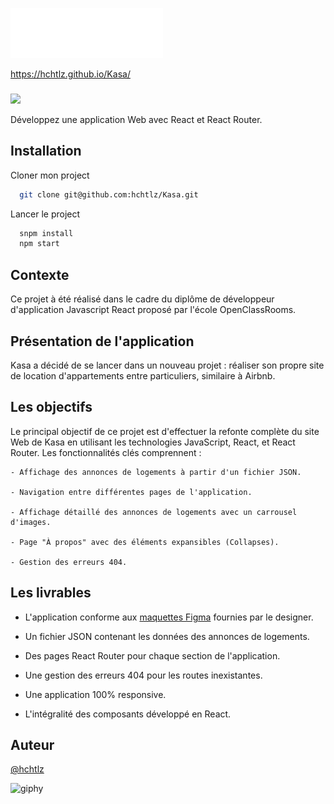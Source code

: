 ![Logo](src/assets/images/logo-footer.svg)

https://hchtlz.github.io/Kasa/
###

<img src="https://img.shields.io/badge/React-20232A?style=for-the-badge&logo=react&logoColor=61DAFB" />  



Développez une application Web avec React et React Router.

## Installation

Cloner mon project

```bash
  git clone git@github.com:hchtlz/Kasa.git
```

Lancer le project

```bash
  snpm install
  npm start
```


## Contexte

Ce projet à été réalisé dans le cadre du diplôme de développeur d'application Javascript React
proposé par l'école OpenClassRooms. 



## Présentation de l'application

Kasa a décidé de se lancer dans un nouveau projet : réaliser son propre site de location d'appartements entre particuliers, similaire à Airbnb.


## Les objectifs

Le principal objectif de ce projet est d'effectuer la refonte complète du site Web de Kasa en utilisant les technologies JavaScript, React, et React Router. Les fonctionnalités clés comprennent :

    - Affichage des annonces de logements à partir d'un fichier JSON.
    
    - Navigation entre différentes pages de l'application.
    
    - Affichage détaillé des annonces de logements avec un carrousel d'images.
    
    - Page "À propos" avec des éléments expansibles (Collapses).
    
    - Gestion des erreurs 404.


## Les livrables

- L'application conforme aux [maquettes Figma](https://www.figma.com/file/qEno0LwL4ZLkWyeY59kxp1/UI-Design-Kasa-FR?type=design&node-id=0-1&mode=design&t=BeorNz9YLHk4zv3O-0) fournies par le designer.

- Un fichier JSON contenant les données des annonces de logements.

- Des pages React Router pour chaque section de l'application.

- Une gestion des erreurs 404 pour les routes inexistantes.

- Une application 100% responsive.

- L'intégralité des composants développé en React. 


## Auteur

[@hchtlz](https://github.com/hchtlz)

![giphy](https://github.com/hchtlz/Les-Petits-Plats/assets/93914147/46fdd794-2211-44f4-83c0-4cddb23411fd)
